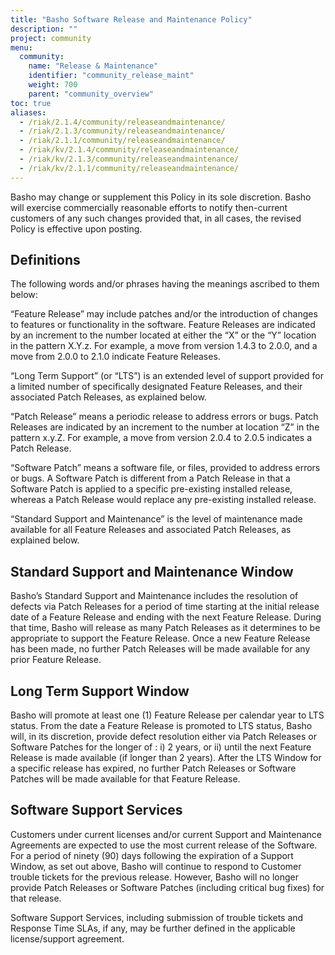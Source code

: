```yaml
---
title: "Basho Software Release and Maintenance Policy"
description: ""
project: community
menu:
  community:
    name: "Release & Maintenance"
    identifier: "community_release_maint"
    weight: 700
    parent: "community_overview"
toc: true
aliases:
  - /riak/2.1.4/community/releaseandmaintenance/
  - /riak/2.1.3/community/releaseandmaintenance/
  - /riak/2.1.1/community/releaseandmaintenance/
  - /riak/kv/2.1.4/community/releaseandmaintenance/
  - /riak/kv/2.1.3/community/releaseandmaintenance/
  - /riak/kv/2.1.1/community/releaseandmaintenance/
---
```


Basho may change or supplement this Policy in its sole discretion.  Basho will exercise commercially reasonable efforts to notify then-current customers of any such changes provided that, in all cases, the revised Policy is effective upon posting.

## Definitions

The following words and/or phrases having the meanings ascribed to them below:

“Feature Release” may include patches and/or the introduction of changes to features or functionality in the software.  Feature Releases are indicated by an increment to the number located at either the “X” or the “Y” location in the pattern X.Y.z. For example, a move from version 1.4.3 to 2.0.0, and a move from 2.0.0 to 2.1.0 indicate Feature Releases.

“Long Term Support” (or “LTS”) is an extended level of support provided for a limited number of specifically designated Feature Releases, and their associated Patch Releases, as explained below.

“Patch Release” means a periodic release to address errors or bugs. Patch Releases are indicated by an increment to the number at location “Z” in the pattern x.y.Z. For example, a move from version 2.0.4 to 2.0.5 indicates a Patch Release.

“Software Patch” means a software file, or files, provided to address errors or bugs.  A Software Patch is different from a Patch Release in that a Software Patch is applied to a specific pre-existing installed release, whereas a Patch Release would replace any pre-existing installed release.

“Standard Support and Maintenance” is the level of maintenance made available for all Feature Releases and associated Patch Releases, as explained below.

## Standard Support and Maintenance Window

Basho’s Standard Support and Maintenance includes the resolution of defects via Patch Releases for a period of time starting at the initial release date of a Feature Release and ending with the next Feature Release.  During that time, Basho will release as many Patch Releases as it determines to be appropriate to support the Feature Release.  Once a new Feature Release has been made, no further Patch Releases will be made available for any prior Feature Release.

## Long Term Support Window

Basho will promote at least one (1) Feature Release per calendar year to LTS status. From the date a Feature Release is promoted to LTS status, Basho will, in its discretion, provide defect resolution either via Patch Releases or Software Patches for the longer of : i)  2 years, or ii) until the next Feature Release is made available (if longer than 2 years).  After the LTS Window for a specific release has expired, no further Patch Releases or Software Patches will be made available for that Feature Release.

## Software Support Services

Customers under current licenses and/or current Support and Maintenance Agreements are expected to use the most current release of the Software.    For a period of ninety (90) days following the expiration of a Support Window, as set out above, Basho will continue to respond to Customer trouble tickets for the previous release.  However, Basho will no longer provide Patch Releases or Software Patches (including critical bug fixes) for that release.

Software Support Services, including submission of trouble tickets and Response Time SLAs, if any, may be further defined in the applicable license/support agreement.
